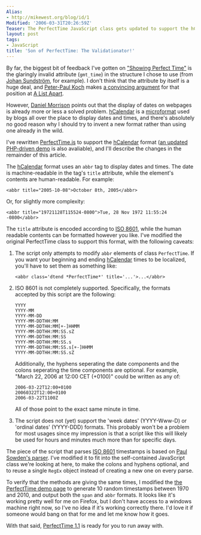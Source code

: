 ```yaml
---
Alias:
- http://mikewest.org/blog/id/1
Modified: '2006-03-31T20:26:59Z'
Teaser: The PerfectTime JavaScript class gets updated to support the hCalendar format.
layout: post
tags:
- JavaScript
title: 'Son of PerfectTime: The Validationator!'
---
```

By far, the biggest bit of feedback I've gotten on ["Showing Perfect Time"][1] is the glaringly invalid attribute (`gmt_time`) in the structure I chose to use (from [Johan Sundström][2], for example).  I don't think that the attribute by itself is a huge deal, and [Peter-Paul Koch][3] makes [a convincing argument][4] for that position at [A List Apart][5].

[1]: /2006/02/showing-perfect-time-unobtrusively
[2]: http://ecmanaut.blogspot.com/2006/01/ajax-date-time-time-zones-best.html#c113978133722812093
[3]: http://www.quirksmode.org/
[4]: http://alistapart.com/articles/scripttriggers/ "JavaScript Triggers"
[5]: http://alistapart.com/

However, [Daniel Morrison][6] points out that the display of dates on webpages is already more or less a solved problem.  [hCalendar][7] is a [microformat][8] used by blogs all over the place to display dates and times, and there's absolutely no good reason why I should try to invent a new format rather than using one already in the wild.

[6]: http://ifstatement.blogspot.com/
[7]: http://microformats.org/wiki/hcalendar#Example
[8]: http://microformats.org/

I've rewritten [PerfectTime.js][9] to support the [hCalendar][7] format ([an updated PHP-driven demo][10] is also avaliable), and I'll describe the changes in the remainder of this article.

[9]: /projects/files/PerfectTime/PerfectTime.js
[10]: /projects/files/PerfectTime/PerfectTimeDemo.php

The [hCalendar][7] format uses an `abbr` tag to display dates and times.  The date is machine-readable in the tag's `title` attribute, while the element's contents are human-readable.  For example:

    <abbr title="2005-10-08">October 8th, 2005</abbr>
    
Or, for slightly more complexity:

    <abbr title="19721128T115524-0800">Tue, 28 Nov 1972 11:55:24 -0800</abbr>
    
The `title` attribute is encoded according to [ISO 8601][11], while the human readable contents can be formatted however you like.  I've modified the original PerfectTime class to support this format, with the following caveats:

[11]: http://en.wikipedia.org/wiki/ISO_8601

1.  The script only attempts to modify `abbr` elements of class `PerfectTime`.
    If you want your beginning and ending [hCalendar][7] times to be localized,
    you'll have to set them as something like:
    
        <abbr class='dtend *PerfectTime*' title='...'>...</abbr>

2.  ISO 8601 is not completely supported.  Specifically, the formats accepted 
    by this script are the following:

        YYYY
        YYYY-MM
        YYYY-MM-DD
        YYYY-MM-DDTHH:MM
        YYYY-MM-DDTHH:MM[+-]HHMM
        YYYY-MM-DDTHH:MM:SS.sZ
        YYYY-MM-DDTHH:MM:SS
        YYYY-MM-DDTHH:MM:SS.s
        YYYY-MM-DDTHH:MM:SS.s[+-]HHMM    
        YYYY-MM-DDTHH:MM:SS.sZ

    Additionally, the hyphens seperating the date components and the colons
    seperating the time components are optional.  For example, "March 22, 2006 
    at 12:00 CET (+0100)" could be written as any of:
    
        2006-03-22T12:00+0100        
        20060322T12:00+0100        
        2006-03-22T1100Z
    
    All of those point to the exact same minute in time.

3.  The script does not (yet) support the 'week dates' (YYYY-Www-D) or 'ordinal
    dates' (YYYY-DDD) formats.  This probably won't be a problem for most usages
    since my impression is that a script like this will likely be used for hours
    and minutes much more than for specific days.

The piece of the script that parses [ISO 8601][11] timestamps is based on [Paul Sowden's parser][12].  I've modified it to fit into the self-contained JavaScript class we're looking at here, to make the colons and hyphens optional, and to reuse a single `RegEx` object instead of creating a new one on every parse.  

[12]: http://delete.me.uk/2005/03/iso8601.html

To verify that the methods are giving the same times, I modified the [the PerfectTime demo page][10] to generate 10 random timestamps between 1970 and 2010, and output both the `span` and `abbr` formats.  It looks like it's working pretty well for me on Firefox, but I don't have access to a windows machine right now, so I've no idea if it's working correctly there.  I'd love it if someone would bang on that for me and let me know how it goes.

With that said, [PerfectTime 1.1][9] is ready for you to run away with.
